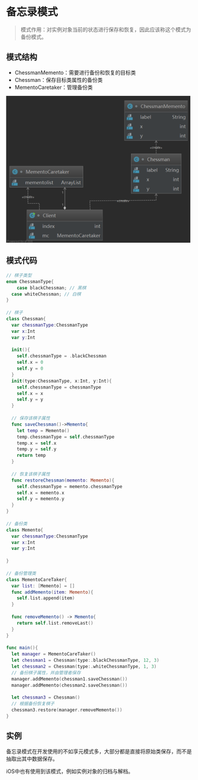 # 备忘录模式

> 模式作用：对实例对象当前的状态进行保存和恢复，因此应该称这个模式为备份模式。

## 模式结构

- ChessmanMemento：需要进行备份和恢复的目标类
- Chessman：保存目标类属性的备份类
- MementoCaretaker：管理备份类

<img src="media/image-20200511210454768.png" width=500>

## 模式代码

```swift
// 棋子类型
enum ChessmanType{
	case blackChessman; // 黑棋
  case whiteChessman; // 白棋
}

// 棋子
class Chessman{
  var chessmanType:ChessmanType
  var x:Int
  var y:Int
  
  init(){
    self.chessmanType = .blackChessman
    self.x = 0
    self.y = 0
  }
  init(type:ChessmanType, x:Int, y:Int){
    self.chessmanType = chessmanType
    self.x = x
    self.y = y
  }
  
  // 保存该棋子属性
  func saveChessman()->Memento{
    let temp = Memento()
    temp.chessmanType = self.chessmanType
    temp.x = self.x
    temp.y = self.y
    return temp
  }
  
  // 恢复该棋子属性
  func restoreChessman(memento: Memento){
    self.chessmanType = memento.chessmanType
    self.x = memento.x
    self.y = memento.y
  }
}

// 备份类
class Memento{
  var chessmanType:ChessmanType
  var x:Int
  var y:Int
  
}

// 备份管理类
class MementoCareTaker{
  var list: [Memento] = []
  func addMemento(item: Memento){
    self.list.append(item)
  }
  
  func removeMemento() -> Memento{
    return self.list.removeLast()
  }
}

func main(){
  let manager = MementoCareTaker()
  let chessman1 = Chessman(type:.blackChessmanType, 12, 3)
  let chessman2 = Chessman(type:.whiteChessmanType, 1, 3)
  // 备份棋子属性，并由管理者保存
  manager.addMemento(chessman1.saveChessman())
  manager.addMemento(chessman2.saveChessman())
  
  let chessman3 = Chessman()
  // 根据备份恢复棋子
  chessman3.restore(manager.removeMemento())
}
```

## 实例

备忘录模式在开发使用的不如享元模式多，大部分都是直接将原始类保存，而不是抽取出其中数据保存。

iOS中也有使用到该模式，例如实例对象的归档与解档。